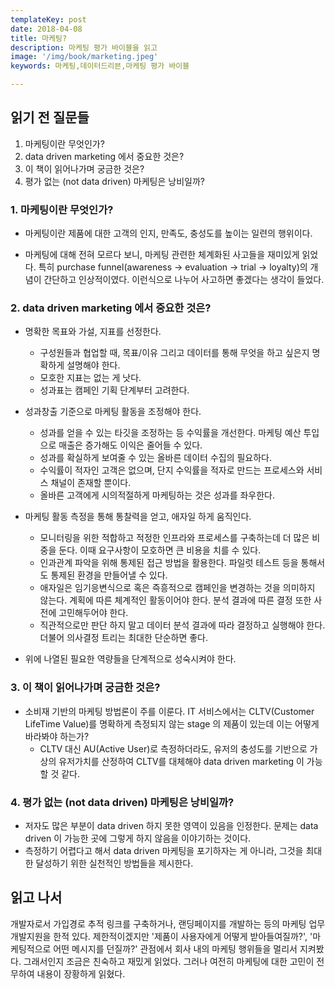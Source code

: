 ```yaml
---
templateKey: post
date: 2018-04-08
title: 마케팅?
description: 마케팅 평가 바이블을 읽고
image: '/img/book/marketing.jpeg'
keywords: 마케팅,데이터드리븐,마케팅 평가 바이블

---
```


## 읽기 전 질문들

1. 마케팅이란 무엇인가?
2. data driven marketing 에서 중요한 것은?
3. 이 책이 읽어나가며 궁금한 것은?
4. 평가 없는 (not data driven) 마케팅은 낭비일까?

### 1. 마케팅이란 무엇인가?

- 마케팅이란 제품에 대한 고객의 인지, 만족도, 충성도를 높이는 일련의 행위이다.

- 마케팅에 대해 전혀 모르다 보니, 마케팅 관련한 체계화된 사고들을 재미있게 읽었다. 특히 purchase funnel(awareness -> evaluation -> trial -> loyalty)의 개념이 간단하고 인상적이였다. 이런식으로 나누어 사고하면 좋겠다는 생각이 들었다.

### 2. data driven marketing 에서 중요한 것은?

- 명확한 목표와 가설, 지표를 선정한다.

    - 구성원들과 협업할 때, 목표/이유 그리고 데이터를 통해 무엇을 하고 싶은지 명확하게 설명해야 한다.
    - 모호한 지표는 없는 게 낫다. 
    - 성과표는 캠페인 기획 단계부터 고려한다.
- 성과창출 기준으로 마케팅 활동을 조정해야 한다. 
    - 성과를 얻을 수 있는 타깃을 조정하는 등 수익률을 개선한다. 마케팅 예산 투입으로 매출은 증가해도 이익은 줄어들 수 있다. 
    - 성과를 확실하게 보여줄 수 있는 올바른 데이터 수집의 필요하다. 
    - 수익률이 적자인 고객은 없으며, 단지 수익률을 적자로 만드는 프로세스와 서비스 채널이 존재할 뿐이다. 
    - 올바른 고객에게 시의적절하게 마케팅하는 것은 성과를 좌우한다.
- 마케팅 활동 측정을 통해 통찰력을 얻고, 애자일 하게 움직인다. 
    - 모니터링을 위한 적합하고 적정한 인프라와 프로세스를 구축하는데 더 많은 비중을 둔다. 이때 요구사항이 모호하면 큰 비용을 치를 수 있다. 
    - 인과관계 파악을 위해 통제된 접근 방법을 활용한다. 파일럿 테스트 등을 통해서도 통제된 환경을 만들어낼 수 있다. 
    - 애자일은 임기응변식으로 혹은 즉흥적으로 캠페인을 변경하는 것을 의미하지 않는다. 계획에 따른 체계적인 활동이어야 한다. 분석 결과에 따른 결정 또한 사전에 고민해두어야 한다. 
    - 직관적으로만 판단 하지 말고 데이터 분석 결과에 따라 결정하고 실행해야 한다. 더불어 의사결정 트리는 최대한 단순하면 좋다.
- 위에 나열된 필요한 역량들을 단계적으로 성숙시켜야 한다.


### 3. 이 책이 읽어나가며 궁금한 것은?

- 소비재 기반의 마케팅 방법론이 주를 이룬다. IT 서비스에서는 CLTV(Customer LifeTime Value)를 명확하게 측정되지 않는 stage 의 제품이 있는데 이는 어떻게 바라봐야 하는가?
    - CLTV 대신 AU(Active User)로 측정하더라도, 유저의 충성도를 기반으로 가상의 유저가치를 산정하여 CLTV를 대체해야 data driven marketing 이 가능할 것 같다. 


### 4. 평가 없는 (not data driven) 마케팅은 낭비일까?

- 저자도 많은 부분이 data driven 하지 못한 영역이 있음을 인정한다. 문제는 data driven 이 가능한 곳에 그렇게 하지 않음을 이야기하는 것이다.
-  측정하기 어렵다고 해서 data driven 마케팅을 포기하자는 게 아니라, 그것을 최대한 달성하기 위한 실천적인 방법들을 제시한다.

## 읽고 나서

개발자로서 가입경로 추적 링크를 구축하거나, 랜딩페이지를 개발하는 등의 마케팅 업무 개발지원을 한적 있다. 제한적이겠지만 '제품이 사용자에게 어떻게 받아들여질까?', '마케팅적으로 어떤 메시지를 던질까?' 관점에서 회사 내의 마케팅 행위들을 멀리서 지켜봤다. 그래서인지 조금은 친숙하고 재밌게 읽었다. 그러나 여전히 마케팅에 대한 고민이 전무하여 내용이 장황하게 읽혔다.
